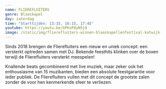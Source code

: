 ```yaml
---
name: FLIEREFLUITERS
genre: Blaaskapel
day: zaterdag
time: "Starttijden: 13:15, 16:15, 17:45"
youtube: https://youtu.be/bPKxP8yN5jQ
image: /static/img/flierefluiters-winnen-blaaskapellenfestival-katwijk-1024x576.jpg
---
```

<!--StartFragment-->

Sinds 2018 brengen de Flierefluiters een nieuw en uniek concept: een versterkt optreden samen met DJ. Bekende feesthits klinken over de boxen terwijl de Flierefluiters versterkt meespelen!

Knallende beats gecombineerd met live muziek, maar zeker ook het enthousiasme van 15 muzikanten, bieden een absolute feestgarantie voor ieder publiek. De Flierefluiters vullen met dit concept de grootste zalen zonder de voor hen kenmerkende sfeer te verliezen.

<!--EndFragment-->
